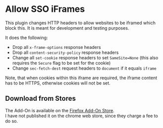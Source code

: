# Allow SSO iFrames

This plugin changes HTTP headers to allow websites to be iframed which block this. It is meant for development and testing purposes.


It does the following:

 - Drop all `x-frame-options` response headers
 - Drop all `content-security-policy` response headers
 - Change all `set-cookie` response headers to set `SameSite=None` (this also requires the `Secure` flag to be set for the cookie)
 - Change `sec-fetch-dest` request headers to `document` if it equals `iframe`


Note, that when cookies within this iframe are required, the iframe content has to be HTTPS, otherwise cookies will not be set.

## Download from Stores

The Add-On is available on the [Firefox Add-On Store](https://addons.mozilla.org/en-US/firefox/addon/allow-sso-iframes/).  
I have not published it on the chrome web store, since they charge a fee to do so.
